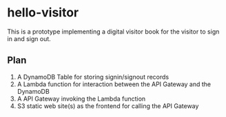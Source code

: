 # hello-visitor

This is a prototype implementing a digital visitor book for the visitor to sign in and sign out.

## Plan

1. A DynamoDB Table for storing signin/signout records
1. A Lambda function for interaction between the API Gateway and the DynamoDB
1. A API Gateway invoking the Lambda function
1. S3 static web site(s) as the frontend for calling the API Gateway
